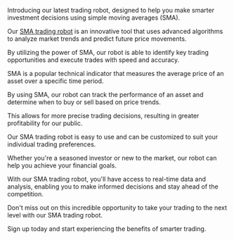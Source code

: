 Introducing our latest trading robot, designed to help you make smarter investment decisions using simple moving averages (SMA). 

Our [SMA trading robot](https://track.deriv.com/_3BN6kpM0JXI-WNa_P_Nb_2Nd7ZgqdRLk/1/) is an innovative tool that uses advanced algorithms to analyze market trends and predict future price movements. 

By utilizing the power of SMA, our robot is able to identify key trading opportunities and execute trades with speed and accuracy.  

SMA is a popular technical indicator that measures the average price of an asset over a specific time period. 

By using SMA, our robot can track the performance of an asset and determine when to buy or sell based on price trends. 

This allows for more precise trading decisions, resulting in greater profitability for our public.  

Our SMA trading robot is easy to use and can be customized to suit your individual trading preferences. 

Whether you're a seasoned investor or new to the market, our robot can help you achieve your financial goals.  

With our SMA trading robot, you'll have access to real-time data and analysis, enabling you to make informed decisions and stay ahead of the competition.  

Don't miss out on this incredible opportunity to take your trading to the next level with our SMA trading robot. 

Sign up today and start experiencing the benefits of smarter trading.
